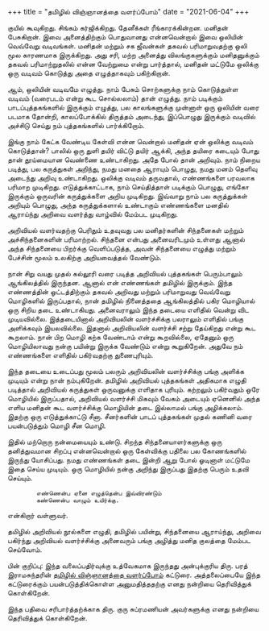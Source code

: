 +++
title = "தமிழில் விஞ்ஞானத்தை வளர்ப்போம்"
date = "2021-06-04"
+++

குயில் கூவுகிறது. சிங்கம் கர்ஜிக்கிறது. தேனீக்கள் ரீங்காரக்கின்றன.
மனிதன் பேசுகிறான். இவை அனைத்திற்கும் பொதுவானது என்னவென்றால் இவை ஒலியின் வெவ்வேறு வடிவங்கள். மனிதன் மற்றும் சக ஜீவன்கள் தகவல் பரிமாறுவதற்கு ஒலி மூல காரணமாக இருக்கிறது. அது சரி, மற்ற அனைத்து விலங்குகளுக்கும் மனிதனுக்கும் தகவல் பரிமாற்றுதலில் என்ன வேற்றுமை என்று பார்த்தால், மனிதன் மட்டுமே ஒலிக்கு ஒரு வடிவம் கொடுத்து அதை எழுத்தாகவும் பகிற்கிறான்.

ஆம், ஒலியின் வடிவமே எழுத்து. நாம் பேசும் சொற்களுக்கு நாம் கொடுத்துள்ள வடிவம் (வரைபடம் என்று கூட சொல்லலாம்) தான் எழுத்து. நாம் படிக்கும் பாடப்புத்தகங்களில் இருக்கும் எழுத்து, பல காலங்களுக்கு முன்னாள் ஒரு ஒலியின் வரை படமாக தோன்றி, காலப்போக்கில் திருத்தம் அடைந்து, இப்பொழுது இருக்கும் வடிவில் அச்சிடு செய்து நம் புத்தகங்களில் பார்க்கிறோம்.

இங்கு நாம் கேட்க வேண்டிய கேள்வி என்ன வென்றால் மனிதன் ஏன் ஒலிக்கு வடிவம் கொடுத்தான்? பாலில் ஒரு துளி  தயிர் விட்டு தயிர் ஆக்கி, அந்த தயிரை கடையும்  போது தான் தூய்மையான வெண்ணை உண்டாகிறது. அதே போல் தான் அறிவும். நாம் நிறைய படித்து, பல கருத்துகள் அறிந்து, நமது மனதை ஆராயும் பொழுது, நமது மனம் தெளிவு அடைந்து  அறிவு உண்டாகிறது. ஒலிக்கு வடிவம் தருவதால், எண்ணங்களை பரவலாக பரிமாற முடிகிறது. எடுத்துக்காட்டாக, நாம் செய்தித்தாள் படிக்கும் பொழுது, எங்கோ இருக்கும் ஒருவரின் கருத்துக்களை அறிய முடிகிறது. இவ்வாறு நாம் பல கருத்துக்கள் அறியும் பொழுது, அந்த கருத்துக்களால் உண்டாகும் எண்ணங்களை மனதில் ஆராய்ந்து அறிவை வளர்த்து வாழ்வில் மேம்பட முடிகிறது.

அறிவியல் வளர்வதற்கு பெரிதும் உதவுவது பல மனிதர்களின் சிந்தனைகள் மற்றும் அச்சிந்தனைகளின் பரிமாற்றல். சிந்தனை என்பது அனைவரிடமும் உள்ளது ஆனால் அந்த சிந்தனையை பிறர்க்கு வெளிப்படுத்த, அவன் சிந்தனையை எழுத்து மற்றும் பேச்சின் மூலம் உலகிற்கு அறியவைத்தல் வேண்டும்.

நான் சிறு வயது முதல் கல்லூரி வரை படித்த அறிவியல் புத்தகங்கள் பெரும்பாலும் ஆங்கிலத்தில் இருந்தன. ஆனால் என் எண்ணங்கள் தமிழில் இருக்கும். இந்த எண்ணத்தின் ஓட்டத்திற்கும் தகவல் அறிவது மற்றும் பரிமாறுவது வெவ்வேறு மொழிகளில் இருப்பதால், நான் தமிழில் நினைத்ததை ஆங்கிலத்தில் பகிர மொழியால் ஒரு சிறிய தடை உண்டாகியது. அனைவராலும் இந்த தடையை எளிதில் வென்று விட முடியவில்லை. இத்தடையினால் அறிவியலின் வளர்ச்சிக்கு பலராலும் எளிதில் பங்கு அளிக்கவும் இயலவில்லை. இதனால் அறிவியலின் வளர்ச்சி சற்று தேய்கிறது என்று கூட கூறலாம். நான் பிற மொழி கற்க வேண்டாம் என்று கூறவில்லை, ஏதேனும் ஒரு மொழியிலாவது நன்கு பயின்று இருக்க வேண்டும் என்று கூறுகிறேன். அதுவே நம் எண்ணங்களை எளிதில் பகிர்வதற்கு துணைபுரியும்.

இந்த தடையை உடைப்பது மூலம் பலரும் அறிவியலின் வளர்ச்சிக்கு பங்கு அளிக்க முடியும் என்று நான் நம்புகிறேன். தமிழில் அறிவியல் புத்தகங்கள் அதிகமாக எழுதி படித்தால் அறிவியல் கருத்துகள் ஒருவனுக்கு எளிதாக புரியும். கற்றலும் பகிர்வதும் ஒரே மொழியில் இருப்பதால், அறிவியல் வளர்ச்சி மிகவும் வேகம் அடையும் ஏனெனில் அந்த எளிய மனிதன் கூட வளர்ச்சிக்கு மொழியின் தடை இல்லாமல் பங்கு அழிக்கலாம். இதற்கு ஒரு எடுத்துக்காட்டு சீனா. சீனர்களின் பாடப் புத்தகங்கள் முதல் கணினி வரை பயன்படுத்தும் மொழி சீன மொழி. 

இதில் மற்றொரு நன்மையையும் உண்டு. சிறந்த சிந்தனையாளர்களுக்கு ஒரு தனித்துவமான சிறப்பு என்னவென்றால் ஒரு கேள்விக்கு பதிலை பல கோணங்களில் இருந்து யோசிப்பது. நமது எண்ணங்கள் தடை இன்றி ஆறு போல் ஓடினாள் மட்டுமே இதை செய்ய முடியும். ஒரு மொழியில் நன்கு அறிந்து இருப்பது இதற்கு பெரும் உதவி செய்யும். 

```
        எண்ணென்ப ஏனை எழுத்தென்ப இவ்விரண்டும்
        கண்ணென்ப வாழும் உயிர்க்கு.
```

என்கிறார் வள்ளுவர்.

தமிழில் அறிவியல் நூல்களை எழுதி, தமிழில் பயின்று, சிந்தனையை ஆராய்ந்து, அறிவை பகிர்ந்து அறிவியல் வளர்ச்சிக்கு அனைவரும் பங்கு அழித்து மனித குலத்தை மேம்பட செய்வோம்.

        
பின் குறிப்பு: இந்த வலைப்பதிர்வுக்கு உத்வேகமாக இருந்தது அன்புக்குரிய திரு. பரத் இராமசுந்தரின் [தமிழில் விஞ்ஞானத்தை வளர்ப்போம்](https://rbharath.github.io/science-for-all-languages) கட்டுரை. அத்தலைப்பையே இந்த கட்டுரைக்கும் பயன்படுத்திக்கொள்ள அனுமதித்ததற்கு எனது நன்றியை தெரிவித்துக் கொள்கிறேன்.

இந்த பதிவை சரிபார்த்தற்க்காக திரு. குரு சுப்ரமணியன் அவர்களுக்கு எனது நன்றியை தெரிவித்துக் கொள்கிறேன்.